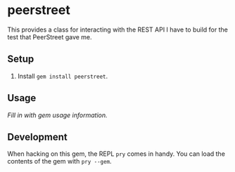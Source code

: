 peerstreet
=================

This provides a class for interacting with the REST API I have to build for the test that PeerStreet gave me.

## Setup

1. Install `gem install peerstreet`.

## Usage

_Fill in with gem usage information._

## Development

When hacking on this gem, the REPL `pry` comes in handy. You can load the
contents of the gem with `pry --gem`.

